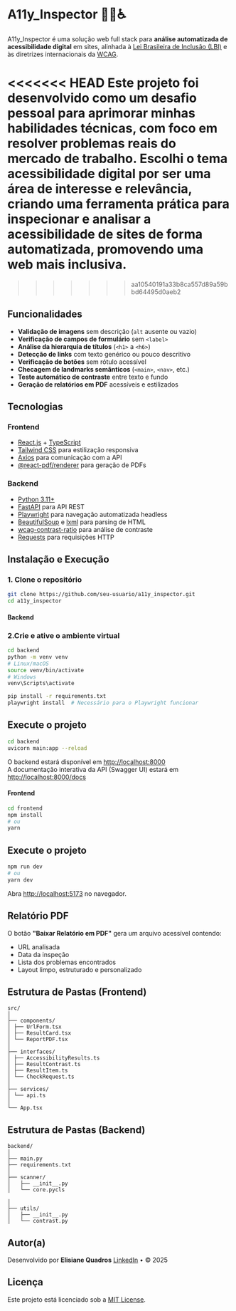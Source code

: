 # A11y_Inspector 🕵️‍♀️♿

A11y_Inspector é uma solução web full stack para **análise automatizada de acessibilidade digital** em sites, alinhada à [Lei Brasileira de Inclusão (LBI)](https://www.planalto.gov.br/ccivil_03/_ato2015-2018/2015/lei/l13146.htm) e às diretrizes internacionais da [WCAG](https://www.w3.org/WAI/standards-guidelines/wcag/).

<<<<<<< HEAD
Este projeto foi desenvolvido como um desafio pessoal para aprimorar minhas habilidades técnicas, com foco em resolver problemas reais do mercado de trabalho. Escolhi o tema acessibilidade digital por ser uma área de interesse e relevância, criando uma ferramenta prática para inspecionar e analisar a acessibilidade de sites de forma automatizada, promovendo uma web mais inclusiva.
=======

> > > > > > > aa10540191a33b8ca557d89a59bbd64495d0aeb2

## Funcionalidades

- **Validação de imagens** sem descrição (`alt` ausente ou vazio)
- **Verificação de campos de formulário** sem `<label>`
- **Análise da hierarquia de títulos** (`<h1>` a `<h6>`)
- **Detecção de links** com texto genérico ou pouco descritivo
- **Verificação de botões** sem rótulo acessível
- **Checagem de landmarks semânticos** (`<main>`, `<nav>`, etc.)
- **Teste automático de contraste** entre texto e fundo
- **Geração de relatórios em PDF** acessíveis e estilizados

## Tecnologias

### Frontend

- [React.js](https://react.dev/) + [TypeScript](https://www.typescriptlang.org/)
- [Tailwind CSS](https://tailwindcss.com/) para estilização responsiva
- [Axios](https://axios-http.com/) para comunicação com a API
- [@react-pdf/renderer](https://react-pdf.org/) para geração de PDFs

### Backend

- [Python 3.11+](https://www.python.org/)
- [FastAPI](https://fastapi.tiangolo.com/) para API REST
- [Playwright](https://playwright.dev/python/) para navegação automatizada headless
- [BeautifulSoup](https://www.crummy.com/software/BeautifulSoup/) e [lxml](https://lxml.de/) para parsing de HTML
- [wcag-contrast-ratio](https://pypi.org/project/wcag-contrast-ratio/) para análise de contraste
- [Requests](https://docs.python-requests.org/) para requisições HTTP

## Instalação e Execução

### 1. Clone o repositório

```bash
git clone https://github.com/seu-usuario/a11y_inspector.git
cd a11y_inspector
```

#### Backend

### 2.Crie e ative o ambiente virtual

```bash
cd backend
python -m venv venv
# Linux/macOS
source venv/bin/activate
# Windows
venv\Scripts\activate

pip install -r requirements.txt
playwright install  # Necessário para o Playwright funcionar
```

## Execute o projeto

```bash
cd backend
uvicorn main:app --reload
```

O backend estará disponível em [http://localhost:8000](http://localhost:8000)  
A documentação interativa da API (Swagger UI) estará em [http://localhost:8000/docs](http://localhost:8000/docs)

#### Frontend

```bash
cd frontend
npm install
# ou
yarn
```

## Execute o projeto

```bash
npm run dev
# ou
yarn dev
```

Abra [http://localhost:5173](http://localhost:5173) no navegador.

## Relatório PDF

O botão **"Baixar Relatório em PDF"** gera um arquivo acessível contendo:

- URL analisada
- Data da inspeção
- Lista dos problemas encontrados
- Layout limpo, estruturado e personalizado

## Estrutura de Pastas (Frontend)

```
src/
│
├── components/
│ ├── UrlForm.tsx
│ ├── ResultCard.tsx
│ └── ReportPDF.tsx
│
├── interfaces/
│ ├── AccessibilityResults.ts
│ ├── ResultContrast.ts
│ ├── ResultItem.ts
│ └── CheckRequest.ts
│
├── services/
│ └── api.ts
│
└── App.tsx
```

## Estrutura de Pastas (Backend)

```
backend/
│
├── main.py
├── requirements.txt
│
├── scanner/
│   ├── __init__.py
│   └── core.pycls

│
├── utils/
│   ├── __init__.py
│   └── contrast.py

```

## Autor(a)

Desenvolvido por **Elisiane Quadros**
[LinkedIn](https://www.linkedin.com/in/elisiane-quadros/) • © 2025

## Licença

Este projeto está licenciado sob a [MIT License](LICENSE).
